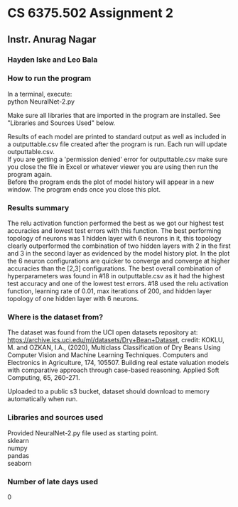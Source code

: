 # CS 6375.502 Assignment 2

## Instr. Anurag Nagar

### Hayden Iske and Leo Bala

### How to run the program
In a terminal, execute:\
python NeuralNet-2.py

Make sure all libraries that are imported in the program are installed. See "Libraries and Sources Used" below.

Results of each model are printed to standard output as well as included in a outputtable.csv file created after the program is run. Each run will update outputtable.csv.\
If you are getting a 'permission denied' error for outputtable.csv make sure you close the file in Excel or whatever viewer you are using then run the program again.\
Before the program ends the plot of model history will appear in a new window. The program ends once you close this plot.

### Results summary
The relu activation function performed the best as we got our highest test accuracies and lowest test errors with this function. The best performing topology of neurons was 1 hidden layer with 6 neurons in it, this topology clearly outperformed the combination of two hidden layers with 2 in the first and 3 in the second layer as evidenced by the model history plot. In the plot the 6 neuron configurations are quicker to converge and converge at higher accuracies than the [2,3] configurations. The best overall combination of hyperparameters was found in #18 in outputtable.csv as it had the highest test accuracy and one of the lowest test errors. #18 used the relu activation function, learning rate of 0.01, max iterations of 200, and hidden layer topology of one hidden layer with 6 neurons. 

### Where is the dataset from?
The dataset was found from the UCI open datasets repository at: https://archive.ics.uci.edu/ml/datasets/Dry+Bean+Dataset, credit: KOKLU, M. and OZKAN, I.A., (2020), Multiclass Classification of Dry Beans Using Computer Vision and Machine Learning Techniques. Computers and Electronics in Agriculture, 174, 105507. Building real estate valuation models with comparative approach through case-based reasoning. Applied Soft Computing, 65, 260-271.

Uploaded to a public s3 bucket, dataset should download to memory automatically when run.

### Libraries and sources used
Provided NeuralNet-2.py file used as starting point.\
sklearn\
numpy\
pandas\
seaborn

### Number of late days used
0
